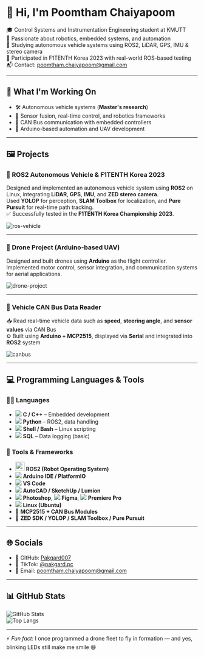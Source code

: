 # 👋 Hi, I'm Poomtham Chaiyapoom

🎓 Control Systems and Instrumentation Engineering student at KMUTT  
🤖 Passionate about robotics, embedded systems, and automation  
🚗 Studying autonomous vehicle systems using ROS2, LiDAR, GPS, IMU & stereo camera  
🏁 Participated in F1TENTH Korea 2023 with real-world ROS-based testing  
📬 Contact: poomtham.chaiyapoom@gmail.com

---

## 🚀 What I'm Working On

- 🛠️ Autonomous vehicle systems (**Master's research**)  
- 🧠 Sensor fusion, real-time control, and robotics frameworks  
- 📡 CAN Bus communication with embedded controllers  
- 🔧 Arduino-based automation and UAV development  

---

## 🖼️ Projects

### 🚗 ROS2 Autonomous Vehicle & F1TENTH Korea 2023

Designed and implemented an autonomous vehicle system using **ROS2** on Linux, integrating **LiDAR**, **GPS**, **IMU**, and **ZED stereo camera**.  
Used **YOLOP** for perception, **SLAM Toolbox** for localization, and **Pure Pursuit** for real-time path tracking.  
✅ Successfully tested in the **F1TENTH Korea Championship 2023**.

![ros-vehicle](https://your-image-link.com/ros-autonomous-vehicle.png)

---

### 🚁 Drone Project (Arduino-based UAV)

Designed and built drones using **Arduino** as the flight controller.  
Implemented motor control, sensor integration, and communication systems for aerial applications.

![drone-project](https://your-image-link.com/drone-project.png)

---

### 🚙 Vehicle CAN Bus Data Reader

📥 Read real-time vehicle data such as **speed**, **steering angle**, and **sensor values** via CAN Bus  
⚙️ Built using **Arduino + MCP2515**, displayed via **Serial** and integrated into **ROS2** system

![canbus](https://your-image-link.com/canbus-project.png)

---

## 💻 Programming Languages & Tools

### 🧑‍💻 Languages  
- <img src="https://img.icons8.com/color/24/000000/c-plus-plus-logo.png"/> **C / C++** – Embedded development  
- <img src="https://img.icons8.com/color/24/000000/python.png"/> **Python** – ROS2, data handling  
- <img src="https://img.icons8.com/color/24/000000/console.png"/> **Shell / Bash** – Linux scripting  
- <img src="https://img.icons8.com/external-soft-fill-juicy-fish/24/null/external-sql-coding-and-development-soft-fill-soft-fill-juicy-fish.png"/> **SQL** – Data logging (basic)

### 🧰 Tools & Frameworks  
- <img src="https://raw.githubusercontent.com/ros/ros_logo/master/hydro_vector.svg" width="24"/> **ROS2 (Robot Operating System)**  
- <img src="https://img.icons8.com/color/24/000000/arduino.png"/> **Arduino IDE / PlatformIO**  
- <img src="[https://img.icons8.com/external-tal-revivo-color-tal-revivo/24/null/external-visual-studio-code-a-source-code-editor-developed-by-microsoft-logo-color-tal-revivo.png](https://www.google.com/url?sa=i&url=https%3A%2F%2Fth.wikipedia.org%2Fwiki%2F%25E0%25B8%25A7%25E0%25B8%25B4%25E0%25B8%258A%25E0%25B8%25A7%25E0%25B8%25A5%25E0%25B8%25AA%25E0%25B8%2595%25E0%25B8%25B9%25E0%25B8%2594%25E0%25B8%25B4%25E0%25B9%2582%25E0%25B8%25AD%25E0%25B9%2582%25E0%25B8%2584%25E0%25B9%2589%25E0%25B8%2594&psig=AOvVaw2Slf5zPgCio5ZCvb1nBvwe&ust=1751947539674000&source=images&cd=vfe&opi=89978449&ved=0CBQQjRxqFwoTCOjbi6fvqY4DFQAAAAAdAAAAABAE)"/> **VS Code**  
- <img src="https://img.icons8.com/color/24/000000/sketchup.png"/> **AutoCAD / SketchUp / Lumion**  
- <img src="https://img.icons8.com/color/24/000000/adobe-photoshop.png"/> **Photoshop**, <img src="https://img.icons8.com/color/24/000000/figma--v1.png"/> **Figma**, <img src="https://img.icons8.com/color/24/000000/adobe-premiere-pro.png"/> **Premiere Pro**  
- <img src="https://img.icons8.com/color/24/000000/linux.png"/> **Linux (Ubuntu)**  
- 🧩 **MCP2515 + CAN Bus Modules**  
- 🎯 **ZED SDK / YOLOP / SLAM Toolbox / Pure Pursuit**

---

## 🌐 Socials

- 🐙 GitHub: [Pakgard007](https://github.com/Pakgard007)  
- 🎥 TikTok: [@pakgard.pc](https://www.tiktok.com/@pakgard.pc?_t=ZS-8xomy4pfiG9&_r=1)  
- 📧 Email: [poomtham.chaiyapoom@gmail.com](mailto:poomtham.chaiyapoom@gmail.com)

---

## 📊 GitHub Stats

![GitHub Stats](https://github-readme-stats.vercel.app/api?username=Pakgard007&show_icons=true&theme=default&hide_border=false)  
![Top Langs](https://github-readme-stats.vercel.app/api/top-langs/?username=Pakgard007&layout=compact&theme=default&hide_border=false)

---

⚡ *Fun fact:* I once programmed a drone fleet to fly in formation — and yes, blinking LEDs still make me smile 😄
